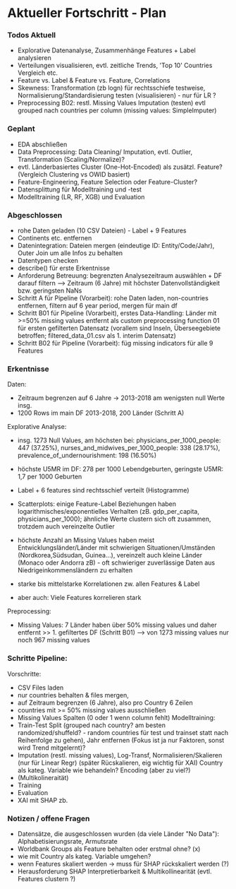 # Aktueller Fortschritt - Plan


### Todos Aktuell
- Explorative Datenanalyse, Zusammenhänge Features + Label analysieren
- Verteilungen visualisieren, evtl. zeitliche Trends, 'Top 10' Countries Vergleich etc.
- Feature vs. Label & Feature vs. Feature, Correlations
- Skewness: Transformation (zb logn) für rechtsschiefe testweise, Normalisierung/Standardisierung testen (visualisieren) - nur für LR ?
- Preprocessing B02: restl. Missing Values Imputation (testen)
                     evtl grouped nach countries per column 
                     (missing values: SimpleImputer)

### Geplant
- EDA abschließen
- Data Preprocessing: Data Cleaning/ Imputation, evtl. Outlier, Transformation (Scaling/Normalize)?
- evtl. Länderbasiertes Cluster (One-Hot-Encoded) als zusätzl. Feature? (Vergleich Clustering vs OWID basiert)
- Feature-Engineering, Feature Selection oder Feature-Cluster?
- Datensplittung für Modelltraining und -test
- Modelltraining (LR, RF, XGB) und Evaluation

### Abgeschlossen
- rohe Daten geladen (10 CSV Dateien) - Label + 9 Features
- Continents etc. entfernen
- Datenintegration: Dateien mergen (eindeutige ID: Entity/Code/Jahr), Outer Join um alle Infos zu behalten
- Datentypen checken
- describe() für erste Erkentnisse
- Anforderung Betreuung: begrenzten Analysezeitraum auswählen + DF darauf filtern
    --> Zeitraum (6 Jahre) mit höchster Datenvollständigkeit bzw. geringsten NaNs
- Schritt A für Pipeline (Vorarbeit): rohe Daten laden, non-countries entfernen, filtern auf 6 year period, mergen für main df
- Schritt B01 für Pipeline (Vorarbeit), erstes Data-Handling: Länder mit >=50% missing values entfernt als custom preprocessing function 01 für ersten gefilterten Datensatz (vorallem sind Inseln, Überseegebiete betroffen; filtered_data_01.csv als 1. interim Datensatz)
- Schritt B02 für Pipeline (Vorarbeit): füg missing indicators für alle 9 Features

### Erkentnisse
Daten:
- Zeitraum begrenzen auf 6 Jahre -> 2013-2018 am wenigsten null Werte insg.
- 1200 Rows im main DF 2013-2018, 200 Länder (Schritt A)

Explorative Analyse:
- insg. 1273 Null Values, am höchsten bei: physicians_per_1000_people: 447 (37.25%), nurses_and_midwives_per_1000_people: 338 (28.17%), prevalence_of_undernourishment: 198 (16.50%)
- höchste U5MR im DF: 278 per 1000 Lebendgeburten, geringste U5MR: 1,7 per 1000 Geburten
- Label + 6 features sind rechtsschief verteilt (Histogramme)
- Scatterplots: einige Feature-Label Beziehungen haben logarithmisches/exponentielles Verhalten 
  (zB. gdp_per_capita, physicians_per_1000); ähnliche Werte clustern sich oft zusammen, trotzdem auch vereinzelte Outlier
- höchste Anzahl an Missing Values haben meist Entwicklungsländer/Länder mit schwierigen Situationen/Umständen (Nordkorea,Südsudan, Guinea...), vereinzelt auch kleine Länder (Monaco oder Andorra zB) - oft schwieriger zuverlässige Daten aus Niedrigeinkommensländern zu erhalten

- starke bis mittelstarke Korrelationen zw. allen Features & Label
- aber auch: Viele Features korrelieren stark

Preprocessing:
- Missing Values: 7 Länder haben über 50% missing values und daher entfernt >> 1. gefiltertes DF (Schritt B01) --> von 1273 missing values nur noch 967 missing values

### Schritte Pipeline:
Vorschritte:
- CSV Files laden
- nur countries behalten & files mergen, 
- auf Zeitraum begrenzen (6 Jahre), also pro Country 6 Zeilen
- countries mit >= 50% missing values ausschließen
- Missing Values Spalten (0 oder 1 wenn column fehlt)
Modelltraining:
- Train-Test Split (grouped nach country? am besten randomized/shuffeld? - random countries für test und trainset statt nach Reihenfolge zu gehen), Jahr entfernen (Fokus ist ja nur Faktoren, sonst wird Trend mitgelernt)?
- Imputation (restl. missing values), Log-Transf, Normalisieren/Skalieren (nur für Linear Regr) (später Rücskalieren, eig wichtig für XAI)
Country als kateg. Variable wie behandeln? Encoding (aber zu viel?)
- (Multikolineraität)
- Training
- Evaluation
- XAI mit SHAP zb.

### Notizen / offene Fragen
- Datensätze, die ausgeschlossen wurden (da viele Länder "No Data"):
Alphabetisierungsrate, Armutsrate
- Worldbank Groups als Feature behalten oder erstmal ohne? (x)
- wie mit Country als kateg. Variable umgehen?
- wenn Features skaliert werden -> muss für SHAP rückskaliert werden (?) 
- Herausforderung SHAP Interpretierbarkeit & Multikollinearität (evtl. Features clustern ?)